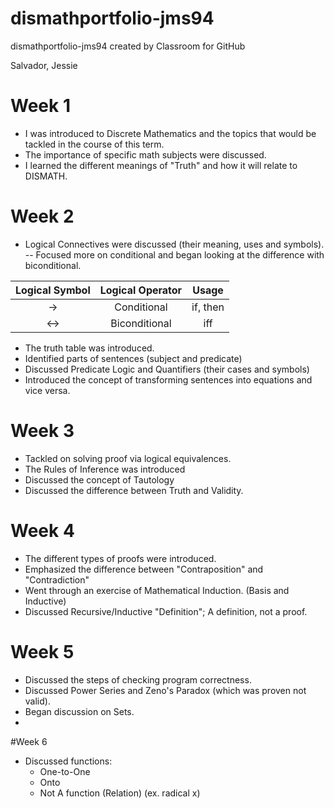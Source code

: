 # dismathportfolio-jms94
dismathportfolio-jms94 created by Classroom for GitHub

Salvador, Jessie

# Week 1
- I was introduced to Discrete Mathematics and the topics that would be tackled in the course of this term.
- The importance of specific math subjects were discussed.
- I learned the different meanings of "Truth" and how it will relate to DISMATH.

# Week 2
- Logical Connectives were discussed (their meaning, uses and symbols).
-- Focused more on conditional and began looking at the difference with biconditional.

| Logical Symbol  |  Logical Operator | Usage |
| :-----: |:-------:|:-----:|
| → | Conditional | if, then |
| ↔ | Biconditional | iff |

- The truth table was introduced.
- Identified parts of sentences (subject and predicate)
- Discussed Predicate Logic and Quantifiers (their cases and symbols)
- Introduced the concept of transforming sentences into equations and vice versa.

# Week 3
- Tackled on solving proof via logical equivalences.
- The Rules of Inference was introduced
- Discussed the concept of Tautology
- Discussed the difference between Truth and Validity.

# Week 4
- The different types of proofs were introduced.
- Emphasized the difference between "Contraposition" and "Contradiction"
- Went through an exercise of Mathematical Induction. (Basis and Inductive)
- Discussed Recursive/Inductive "Definition"; A definition, not a proof.

# Week 5
- Discussed the steps of checking program correctness.
- Discussed Power Series and Zeno's Paradox (which was proven not valid).
- Began discussion on Sets.
- 
#Week 6
- Discussed functions:
    - One-to-One
    - Onto
    - Not A function (Relation) (ex. radical x)
